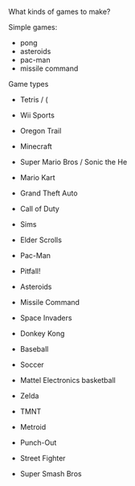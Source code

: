What kinds of games to make?

Simple games:

* pong
* asteroids
* pac-man
* missile command


Game types


* Tetris / (
* Wii Sports
* Oregon Trail
* Minecraft
* Super Mario Bros / Sonic the He
* Mario Kart
* Grand Theft Auto
* Call of Duty
* Sims
* Elder Scrolls

* Pac-Man
* Pitfall!
* Asteroids
* Missile Command
* Space Invaders

* Donkey Kong

* Baseball
* Soccer

* Mattel Electronics basketball
* Zelda
* TMNT
* Metroid
* Punch-Out
* Street Fighter
* Super Smash Bros
